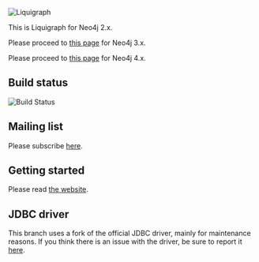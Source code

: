 ![Liquigraph](https://liquigraph.github.io/images/liquigraph-logo.png)

This is Liquigraph for Neo4j 2.x.

Please proceed to [this page](https://github.com/liquigraph/liquigraph/) for Neo4j 3.x.

Please proceed to [this page](https://github.com/liquigraph/liquigraph/tree/4.x) for Neo4j 4.x.

## Build status

![Build Status](https://github.com/liquigraph/liquigraph/workflows/CI/badge.svg?branch=2.x)

## Mailing list

Please subscribe [here](https://groups.google.com/forum/?hl=en-GB#!forum/liquigraph-dev).

## Getting started

Please read [the website](https://liquigraph.github.io/).

## JDBC driver

This branch uses a fork of the official JDBC driver, mainly for maintenance reasons.
If you think there is an issue with the driver, be sure to report it [here](https://github.com/fbiville/neo4j-jdbc-2x/issues).
